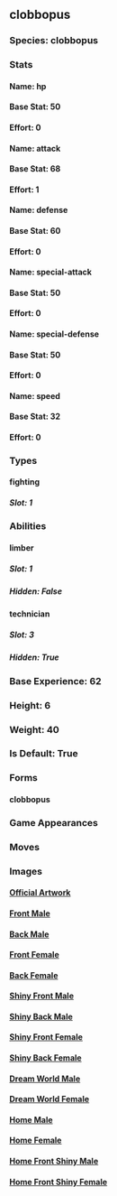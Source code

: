 ## clobbopus
### Species: clobbopus
### Stats
#### Name: hp
#### Base Stat: 50
#### Effort: 0
#### Name: attack
#### Base Stat: 68
#### Effort: 1
#### Name: defense
#### Base Stat: 60
#### Effort: 0
#### Name: special-attack
#### Base Stat: 50
#### Effort: 0
#### Name: special-defense
#### Base Stat: 50
#### Effort: 0
#### Name: speed
#### Base Stat: 32
#### Effort: 0
### Types
#### fighting
##### Slot: 1
### Abilities
#### limber
##### Slot: 1
##### Hidden: False
#### technician
##### Slot: 3
##### Hidden: True
### Base Experience: 62
### Height: 6
### Weight: 40
### Is Default: True
### Forms
#### clobbopus
### Game Appearances
### Moves
### Images
#### [Official Artwork](https://raw.githubusercontent.com/PokeAPI/sprites/master/sprites/pokemon/other/official-artwork/852.png)
#### [Front Male](https://raw.githubusercontent.com/PokeAPI/sprites/master/sprites/pokemon/852.png)
#### [Back Male](https://raw.githubusercontent.com/PokeAPI/sprites/master/sprites/pokemon/back/852.png)
#### [Front Female](None)
#### [Back Female](None)
#### [Shiny Front Male](https://raw.githubusercontent.com/PokeAPI/sprites/master/sprites/pokemon/shiny/852.png)
#### [Shiny Back Male](https://raw.githubusercontent.com/PokeAPI/sprites/master/sprites/pokemon/back/852.png)
#### [Shiny Front Female](None)
#### [Shiny Back Female](None)
#### [Dream World Male](None)
#### [Dream World Female](None)
#### [Home Male](https://raw.githubusercontent.com/PokeAPI/sprites/master/sprites/pokemon/other/home/852.png)
#### [Home Female](None)
#### [Home Front Shiny Male](https://raw.githubusercontent.com/PokeAPI/sprites/master/sprites/pokemon/other/home/shiny/852.png)
#### [Home Front Shiny Female](None)